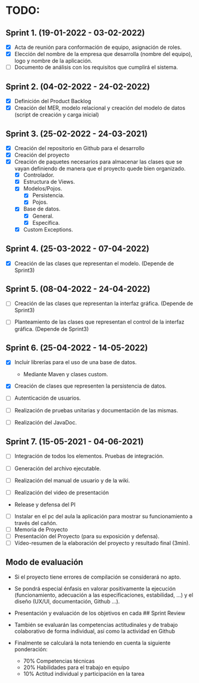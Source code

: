 # TODO:

## Sprint 1. (19-01-2022 - 03-02-2022)

- [x] Acta de reunión para conformación de equipo, asignación de roles.
- [x] Elección del nombre de la empresa que desarrolla (nombre del equipo), logo y nombre de la aplicación.
- [ ] Documento de análisis con los requisitos que cumplirá el sistema.

## Sprint 2. (04-02-2022 - 24-02-2022)

- [x] Definición del Product Backlog
- [x] Creación del MER, modelo relacional y creación del modelo de datos (script de creación y carga inicial)

## Sprint 3. (25-02-2022 - 24-03-2021)    

- [x] Creación del repositorio en Github para el desarrollo
- [x] Creación del proyecto 
- [x] Creación de paquetes necesarios para almacenar las clases que se vayan definiendo de manera que el proyecto quede bien organizado.
    - [x] Controlador.
    - [x] Estructura de Views.
    - [x] Modelos/Pojos.
      - [x] Persistencia.
      - [x] Pojos.
    - [x] Base de datos.
      - [x] General.
      - [x] Específica.
    - [x] Custom Exceptions.

## Sprint 4. (25-03-2022 - 07-04-2022) 

- [x] Creación de las clases que representan el modelo. (Depende de Sprint3)

## Sprint 5. (08-04-2022 - 24-04-2022)

- [ ] Creación de las clases que representan la interfaz gráfica. (Depende de Sprint3)
- [ ] Planteamiento de las clases que representan el control de la interfaz gráfica. (Depende de Sprint3)


## Sprint 6. (25-04-2022 - 14-05-2022)

- [x] Incluir librerías para el uso de una base de datos.
  - Mediante Maven y clases custom.
- [x] Creación de clases que representen la persistencia de datos.
- [ ] Autenticación de usuarios.
- [ ] Realización de pruebas unitarias y documentación de las mismas.
- [ ] Realización del JavaDoc.


## Sprint 7. (15-05-2021 - 04-06-2021)

- [ ] Integración de todos los elementos. Pruebas de integración.
- [ ] Generación del archivo ejecutable.
- [ ] Realización del manual de usuario y de la wiki.
- [ ] Realización del video de presentación


- Release y defensa del PI

- [ ] Instalar en el pc del aula la aplicación para mostrar su funcionamiento a través del cañón.
- [ ] Memoria de Proyecto
- [ ] Presentación del Proyecto (para su exposición y defensa).
- [ ] Vídeo-resumen de la elaboración del proyecto y resultado final (3min).

## Modo de evaluación

- Si el proyecto tiene errores de compilación se considerará no apto.
- Se pondrá especial énfasis en valorar positivamente la ejecución (funcionamiento, adecuación a las especificaciones, estabilidad, ...) y el diseño (UX/UI, documentación, Github ...).
- Presentación y evaluación de los objetivos en cada ## Sprint Review​       
- También se evaluarán las competencias actitudinales y de trabajo colaborativo de forma individual, así como la actividad en Github

- Finalmente se calculará la nota teniendo en cuenta la siguiente ponderación:
	- 70% Competencias técnicas
	- 20% Habilidades para el trabajo en equipo
	- 10% Actitud individual y participación en la tarea 